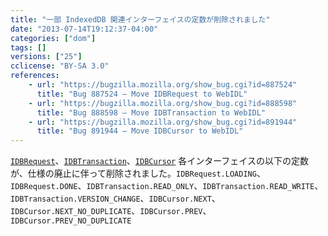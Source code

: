 ```yaml
---
title: "一部 IndexedDB 関連インターフェイスの定数が削除されました"
date: "2013-07-14T19:12:37-04:00"
categories: ["dom"]
tags: []
versions: ["25"]
cclicense: "BY-SA 3.0"
references:
    - url: "https://bugzilla.mozilla.org/show_bug.cgi?id=887524"
      title: "Bug 887524 – Move IDBRequest to WebIDL"
    - url: "https://bugzilla.mozilla.org/show_bug.cgi?id=888598"
      title: "Bug 888598 – Move IDBTransaction to WebIDL"
    - url: "https://bugzilla.mozilla.org/show_bug.cgi?id=891944"
      title: "Bug 891944 – Move IDBCursor to WebIDL"
---
```

[`IDBRequest`](https://developer.mozilla.org/docs/Web/API/IDBRequest)、[`IDBTransaction`](https://developer.mozilla.org/docs/Web/API/IDBTransaction)、[`IDBCursor`](https://developer.mozilla.org/docs/Web/API/IDBCursor) 各インターフェイスの以下の定数が、仕様の廃止に伴って削除されました。`IDBRequest.LOADING`、`IDBRequest.DONE`、`IDBTransaction.READ_ONLY`、`IDBTransaction.READ_WRITE`、`IDBTransaction.VERSION_CHANGE`、`IDBCursor.NEXT`、`IDBCursor.NEXT_NO_DUPLICATE`、`IDBCursor.PREV`、`IDBCursor.PREV_NO_DUPLICATE`
